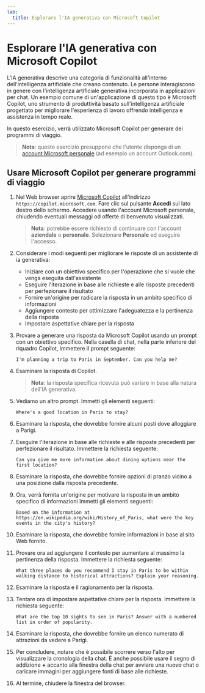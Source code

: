 ```yaml
---
lab:
  title: Esplorare l'IA generativa con Microsoft Copilot
---
```

# Esplorare l'IA generativa con Microsoft Copilot

L'IA generativa descrive una categoria di funzionalità all'interno dell'intelligenza artificiale che creano contenuto. Le persone interagiscono in genere con l'intelligenza artificiale generativa incorporata in applicazioni per chat. Un esempio comune di un'applicazione di questo tipo è Microsoft Copilot, uno strumento di produttività basato sull'intelligenza artificiale progettato per migliorare l'esperienza di lavoro offrendo intelligenza e assistenza in tempo reale. 

In questo esercizio, verrà utilizzato Microsoft Copilot per generare dei programmi di viaggio.

> **Nota**: questo esercizio presuppone che l'utente disponga di un [account Microsoft personale](https://signup.live.com) (ad esempio un account Outlook.com).

## Usare Microsoft Copilot per generare programmi di viaggio

1. Nel Web browser aprire [Microsoft Copilot](https://copilot.microsoft.com) all'indirizzo `https://copilot.microsoft.com`. Fare clic sul pulsante **Accedi** sul lato destro dello schermo. Accedere usando l'account Microsoft personale, chiudendo eventuali messaggi od offerte di benvenuto visualizzati.

    >**Nota**: potrebbe essere richiesto di continuare con l'account **aziendale** o **personale**. Selezionare **Personale** ed eseguire l'accesso. 

1. Considerare i modi seguenti per migliorare le risposte di un assistente di ia generativa:
    - Iniziare con un obiettivo specifico per l'operazione che si vuole che venga eseguita dall'assistente
    - Eseguire l'iterazione in base alle richieste e alle risposte precedenti per perfezionare il risultato
    - Fornire un'origine per radicare la risposta in un ambito specifico di informazioni
    - Aggiungere contesto per ottimizzare l'adeguatezza e la pertinenza della risposta
    - Impostare aspettative chiare per la risposta

1. Provare a generare una risposta da Microsoft Copilot usando un prompt con un obiettivo specifico. Nella casella di chat, nella parte inferiore del riquadro Copilot, immettere il prompt seguente:

    ```prompt
    I'm planning a trip to Paris in September. Can you help me?
    ```

1. Esaminare la risposta di Copilot. 

    >**Nota**: la risposta specifica ricevuta può variare in base alla natura dell'IA generativa.
 
1. Vediamo un altro prompt. Immetti gli elementi seguenti:

    ```prompt
    Where's a good location in Paris to stay? 
    ```

1. Esaminare la risposta, che dovrebbe fornire alcuni posti dove alloggiare a Parigi.

1. Eseguire l'iterazione in base alle richieste e alle risposte precedenti per perfezionare il risultato. Immettere la richiesta seguente:
    
    ```prompt
    Can you give me more information about dining options near the first location?
    ``` 

1. Esaminare la risposta, che dovrebbe fornire opzioni di pranzo vicino a una posizione dalla risposta precedente. 

1. Ora, verrà fornita un'origine per motivare la risposta in un ambito specifico di informazioni Immetti gli elementi seguenti: 
    
    ```prompt
    Based on the information at https://en.wikipedia.org/wiki/History_of_Paris, what were the key events in the city's history?
    ```

1. Esaminare la risposta, che dovrebbe fornire informazioni in base al sito Web fornito. 

1. Provare ora ad aggiungere il contesto per aumentare al massimo la pertinenza della risposta. Immettere la richiesta seguente: 

    ```prompt
    What three places do you recommend I stay in Paris to be within walking distance to historical attractions? Explain your reasoning.
    ```

1. Esaminare la risposta e il ragionamento per la risposta.  

1. Tentare ora di impostare aspettative chiare per la risposta. Immettere la richiesta seguente:
    
    ```prompt
    What are the top 10 sights to see in Paris? Answer with a numbered list in order of popularity.
    ```

1. Esaminare la risposta, che dovrebbe fornire un elenco numerato di attrazioni da vedere a Parigi.

1. Per concludere, notare che è possibile scorrere verso l'alto per visualizzare la cronologia della chat. È anche possibile usare il segno di addizione **+** accanto alla finestra della chat per avviare una *nuova* chat o caricare immagini per aggiungere fonti di base alle richieste.    

1. Al termine, chiudere la finestra del browser. 
